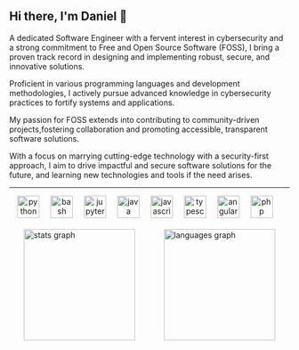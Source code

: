 ## Hi there, I'm Daniel 👋

A dedicated Software Engineer with a fervent interest in cybersecurity and a strong commitment to Free and Open Source Software (FOSS), I bring a proven track record in designing and implementing robust, secure, and innovative solutions.

Proficient in various programming languages and development methodologies, I actively pursue advanced knowledge in cybersecurity practices to fortify systems and applications.

My passion for FOSS extends into contributing to community-driven projects,fostering collaboration and promoting accessible, transparent software solutions.

With a focus on marrying cutting-edge technology with a security-first approach, I aim to drive impactful and secure software solutions for the future, and learning new technologies and tools if the need arises.

---

<div align="center">
    <img src="https://cdn.jsdelivr.net/gh/devicons/devicon/icons/python/python-original.svg" height="40" alt="python logo"  />
    <img width="12" />
    <img src="https://cdn.jsdelivr.net/gh/devicons/devicon/icons/bash/bash-original.svg" height="40" alt="bash logo"  />
    <img width="12" />
    <img src="https://cdn.jsdelivr.net/gh/devicons/devicon/icons/jupyter/jupyter-original.svg" height="40" alt="jupyter logo"  />
    <img width="12" />
    <img src="https://cdn.jsdelivr.net/gh/devicons/devicon/icons/java/java-original.svg" height="40" alt="java logo"  />
    <img width="12" />
    <img src="https://cdn.jsdelivr.net/gh/devicons/devicon/icons/javascript/javascript-original.svg" height="40" alt="javascript logo"  />
    <img width="12" />
    <img src="https://cdn.jsdelivr.net/gh/devicons/devicon/icons/typescript/typescript-original.svg" height="40" alt="typescript logo"  />
    <img width="12" />
    <img src="https://cdn.jsdelivr.net/gh/devicons/devicon/icons/angular/angular-original.svg" height="40" alt="angular logo"  />
    <img width="12" />
    <img src="https://cdn.jsdelivr.net/gh/devicons/devicon/icons/php/php-original.svg" height="40" alt="php logo"  />
    <img width="12" />
</div>

<br/>

<div style="display:flex; align-items:center; justify-content: space-around;">
    <img src="https://github-readme-stats.vercel.app/api?username=Barraguesh&hide_title=false&hide_rank=true&show_icons=true&include_all_commits=true&count_private=true&disable_animations=false&theme=dracula&locale=en&hide_border=false&order=1" height="200" alt="stats graph"  />
    <img src="https://github-readme-stats.vercel.app/api/top-langs?username=Barraguesh&locale=en&hide_title=false&layout=compact&card_width=300&langs_count=8&theme=dracula&hide_border=false&order=2" height="200" alt="languages graph"  />
</div>

<div align="center" style="display: none;">
  <img src="https://profile-counter.glitch.me/Barraguesh/count.svg?"  />
</div>
